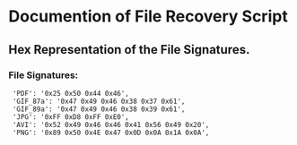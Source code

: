 # Documention of File Recovery Script

## Hex Representation of the File Signatures.

### File Signatures:

     'PDF': '0x25 0x50 0x44 0x46',
     'GIF_87a': '0x47 0x49 0x46 0x38 0x37 0x61',
     'GIF_89a': '0x47 0x49 0x46 0x38 0x39 0x61',
     'JPG': '0xFF 0xD8 0xFF 0xE0',
     'AVI': '0x52 0x49 0x46 0x46 0x41 0x56 0x49 0x20',
     'PNG': '0x89 0x50 0x4E 0x47 0x0D 0x0A 0x1A 0x0A',
